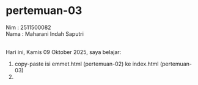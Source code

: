 # pertemuan-03

Nim : 2511500082<br>
Nama : Maharani Indah Saputri<br><br>

Hari ini, Kamis 09 Oktober 2025, saya belajar:
<ol>
  <li>copy-paste isi emmet.html (pertemuan-02) ke index.html (pertemuan-03)<li>
  
  <ol>
